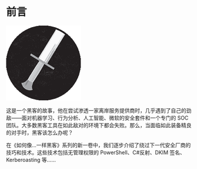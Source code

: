 # 前言

![](img/chapterart.png)

这是一个黑客的故事，他在尝试渗透一家离岸服务提供商时，几乎遇到了自己的劲敌——面对机器学习、行为分析、人工智能、微软的安全套件和一个专门的 SOC 团队。大多数黑客工具在如此敌对的环境下都会失败。那么，当面临如此装备精良的对手时，黑客该怎么办呢？

在《如何像...一样黑客》系列的新一卷中，我们逐步介绍了绕过下一代安全厂商的技巧和技术。这些技术包括无管理权限的 PowerShell、C#反射、DKIM 签名、Kerberoasting 等……
